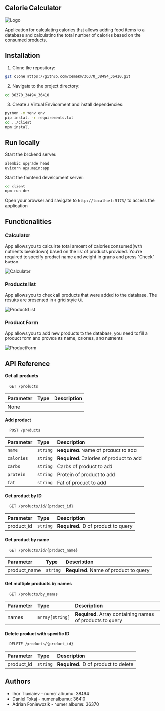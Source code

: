 ## Calorie Calculator

![Logo](https://i.imgur.com/OOtPQvD.png)

Application for calculating calories that allows adding food items to a database and calculating the total number of calories based on the consumed products.

## Installation

1. Clone the repository:

```bash
git clone https://github.com/xemekk/36370_38494_36410.git
```

2. Navigate to the project directory:

```bash
cd 36370_38494_36410
```

3. Create a Virtual Environment and install dependencies:

```bash
python -m venv env
pip install -r requirements.txt
cd ../client
npm install
```

## Run locally

Start the backend server:

```bash
alembic upgrade head
uvicorn app.main:app
```

Start the frontend development server:

```bash
cd client
npm run dev
```

Open your browser and navigate to `http://localhost:5173/` to access the application.

## Functionalities

### Calculator

App allows you to calculate total amount of calories consumed(with nutrients breakdown) based on the list of products provided. You're required to specify product name and weight in grams and press "Check" button.

![Calculator](https://i.imgur.com/GQwUz7K.png)

### Products list

App allows you to check all products that were added to the database. The results are presented in a grid style UI.

![ProductsList](https://i.imgur.com/ViqpVto.png)

### Product Form

App allows you to add new products to the database, you need to fill a product form and provide its name, calories, and nutrients

![ProductForm](https://i.imgur.com/oDXHceZ.png)

## API Reference

#### Get all products

```http
  GET /products
```

| Parameter | Type | Description |
| :-------- | :--- | :---------- |
| None      |      |             |

#### Add product

```http
  POST /products
```

| Parameter  | Type     | Description                              |
| :--------- | :------- | :--------------------------------------- |
| `name`     | `string` | **Required**. Name of product to add     |
| `calories` | `string` | **Required**. Calories of product to add |
| `carbs`    | `string` | Carbs of product to add                  |
| `protein`  | `string` | Protein of product to add                |
| `fat`      | `string` | Fat of product to add                    |

#### Get product by ID

```http
  GET /products/id/{product_id}
```

| Parameter  | Type     | Description                          |
| :--------- | :------- | :----------------------------------- |
| product_id | `string` | **Required**. ID of product to query |

#### Get product by name

```http
  GET /products/id/{product_name}
```

| Parameter    | Type     | Description                            |
| :----------- | :------- | :------------------------------------- |
| product_name | `string` | **Required**. Name of product to query |

#### Get multiple products by names

```http
  GET /products/by_names
```

| Parameter | Type            | Description                                               |
| :-------- | :-------------- | :-------------------------------------------------------- |
| names     | `array[string]` | **Required**. Array containing names of products to query |

#### Delete product with specific ID

```http
  DELETE /products/{product_id}
```

| Parameter  | Type     | Description                           |
| :--------- | :------- | :------------------------------------ |
| product_id | `string` | **Required**. ID of product to delete |

## Authors

- Ihor Tiuniaiev - numer albumu: 38494
- Daniel Tokaj - numer albumu: 36410
- Adrian Poniewozik - numer albumu: 36370
